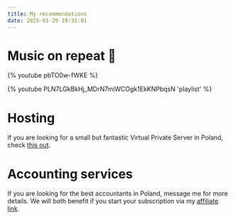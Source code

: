 ```yaml
---
title: My recommendations
date: 2025-01-20 19:31:01
---
```


# Music on repeat 🔁

{% youtube pbTO0w-fWKE %}

{% youtube PLN7LGkBkHj_MDrN7miWCOgk1EkKNPbqsN 'playlist' %}

# Hosting

If you are looking for a small but fantastic Virtual Private Server in Poland, check [this out](https://mikr.us/?r=294c45ad).

# Accounting services

If you are looking for the best accountants in Poland, message me for more details. We will both benefit if you start your subscription via my [affiliate link](https://www.infakt.pl/polecam/bartlomiej-karalus).

